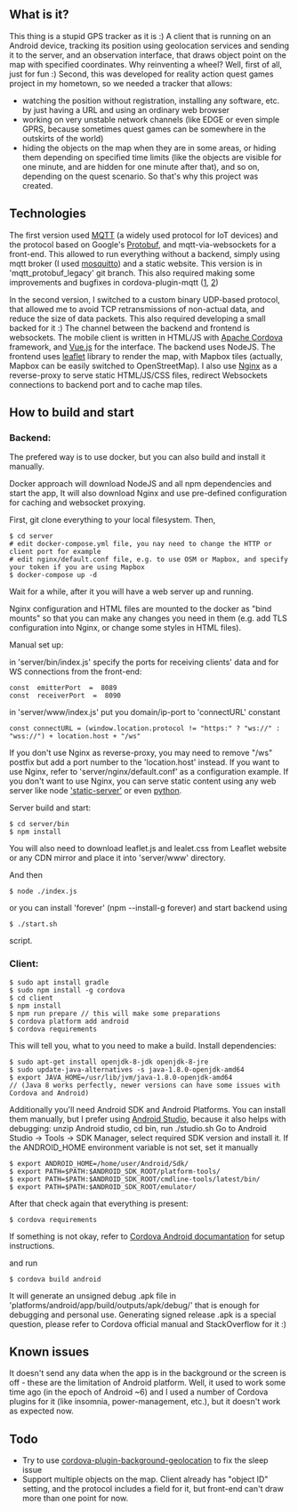 ﻿
## What is it?
This thing is a stupid GPS tracker as it is :)
A client that is running on an Android device, tracking its position using geolocation services and sending it to the server, and an observation interface, that draws object point on the map with specified coordinates.
Why reinventing a wheel? Well, first of all, just for fun :) Second, this was developed for reality action quest games project in my hometown, so we needed a tracker that allows:
- watching the position without registration, installing any software, etc. by just having a URL and using an ordinary web browser 
- working on very unstable network channels (like EDGE or even simple GPRS, because sometimes quest games can be somewhere in the outskirts of the world)
- hiding the objects on the map when they are in some areas, or hiding them depending on specified time limits (like the objects are visible for one minute, and are hidden for one minute after that), and so on, depending on the quest scenario.
So that's why this project was created.

## Technologies
The first version used [MQTT](http://mqtt.org/) (a widely used protocol for IoT devices) and the protocol based on Google's [Protobuf](https://developers.google.com/protocol-buffers/?hl=ru), and mqtt-via-websockets for a front-end. This allowed to run everything without a backend, simply using mqtt broker (I used [mosquitto](https://mosquitto.org/)) and a static website. This version is in 'mqtt_protobuf_legacy' git branch.
This also required making some improvements and bugfixes in cordova-plugin-mqtt ([1](https://github.com/arcoirislabs/cordova-plugin-mqtt/pull/41), [2](https://github.com/arcoirislabs/cordova-plugin-mqtt/pull/42))

In the second version, I switched to a custom binary UDP-based protocol, that allowed me to avoid TCP retransmissions of non-actual data, and reduce the size of data packets. This also required developing  a small backed for it :) The channel between the backend and frontend is websockets.
The mobile client is written in HTML/JS with [Apache Cordova](https://cordova.apache.org/) framework, and [Vue.js](https://vuejs.org/) for the interface.
The backend uses NodeJS.
The frontend uses [leaflet](https://leafletjs.com/) library to render the map, with Mapbox tiles (actually, Mapbox can be easily switched to OpenStreetMap).
I also use [Nginx](https://nginx.org/) as a reverse-proxy to serve static HTML/JS/CSS files, redirect Websockets connections to backend port and to cache map tiles.

## How to build and start
### Backend:

The prefered way is to use docker, but you can also build and install it manually.

Docker approach will download NodeJS and all npm dependencies and start the app, It will also download Nginx and use pre-defined configuration for caching and websocket proxying.

First, git clone everything to your local filesystem. Then,

    $ cd server
    # edit docker-compose.yml file, you nay need to change the HTTP or client port for example
    # edit nginx/default.conf file, e.g. to use OSM or Mapbox, and specify your token if you are using Mapbox
    $ docker-compose up -d

Wait for a while, after it you will have a web server up and running.

Nginx configuration and HTML files are mounted to the docker as "bind mounts" so that you can make any changes you need in them (e.g. add TLS configuration into Nginx, or change some styles in HTML files).

Manual set up:

in 'server/bin/index.js' specify the ports for receiving clients' data and for WS connections from the front-end:

    const  emitterPort  =  8089
    const  receiverPort  =  8090

in 'server/www/index.js' put you domain/ip-port to 'connectURL'  constant

    const connectURL = (window.location.protocol != "https:" ? "ws://" : "wss://") + location.host + "/ws"

If you don't use Nginx as reverse-proxy, you may need to remove "/ws" postfix but add a port number to the 'location.host' instead. If you want to use Nginx, refer to 'server/nginx/default.conf' as a configuration example.
If you don't want to use Nginx, you can serve static content  using any web server like node ['static-server'](https://www.npmjs.com/package/static-server) or even [python](https://docs.python.org/2/library/simplehttpserver.html).

Server build and start:

    $ cd server/bin
    $ npm install

You will also need to download leaflet.js and lealet.css from Leaflet website or any CDN mirror and place it into 'server/www' directory.

And then

    $ node ./index.js

or you can install 'forever' (npm --install-g forever) and start backend using 

    $ ./start.sh

script.

### Client:

    $ sudo apt install gradle
    $ sudo npm install -g cordova
    $ cd client
    $ npm install
    $ npm run prepare // this will make some preparations
    $ cordova platform add android
    $ cordova requirements

This will tell you, what to you need to make a build.
Install dependencies:

    $ sudo apt-get install openjdk-8-jdk openjdk-8-jre
    $ sudo update-java-alternatives -s java-1.8.0-openjdk-amd64
    $ export JAVA_HOME=/usr/lib/jvm/java-1.8.0-openjdk-amd64
    // (Java 8 works perfectly, newer versions can have some issues with Cordova and Android)

Additionally you'll need Android SDK and Android Platforms. You can install them manually, but I prefer using [Android Studio](https://developer.android.com/studio), because it also helps with debugging:
unzip Android studio, cd bin, run ./studio.sh
Go to 
Android Studio -> Tools -> SDK Manager, select required SDK version and install it.
If the ANDROID_HOME environment variable is not set, set it manually

    $ export ANDROID_HOME=/home/user/Android/Sdk/
    $ export PATH=$PATH:$ANDROID_SDK_ROOT/platform-tools/
    $ export PATH=$PATH:$ANDROID_SDK_ROOT/cmdline-tools/latest/bin/
    $ export PATH=$PATH:$ANDROID_SDK_ROOT/emulator/

After that check again that everything is present:

    $ cordova requirements

If something is not okay, refer to [Cordova Android documantation](https://cordova.apache.org/docs/en/11.x/guide/platforms/android/) for setup instructions.

and run

    $ cordova build android

It will generate an unsigned debug .apk file in 'platforms/android/app/build/outputs/apk/debug/' that is enough for debugging and personal use. Generating signed release .apk is a special question, please refer to Cordova official manual and StackOverflow for it :)

## Known issues
It doesn't send any data when the app is in the background or the screen is off - these are the limitation of Android platform. Well, it used to work some time ago (in the epoch of Android ~6) and I used a number of Cordova plugins for it (like insomnia, power-management, etc.), but it doesn't work as expected now. 

## Todo
- Try to use [cordova-plugin-background-geolocation](https://github.com/mauron85/cordova-plugin-background-geolocation) to fix the sleep issue
- Support multiple objects on the map. Client already has "object ID" setting, and the protocol includes a field for it, but front-end can't draw more than one point for now.
